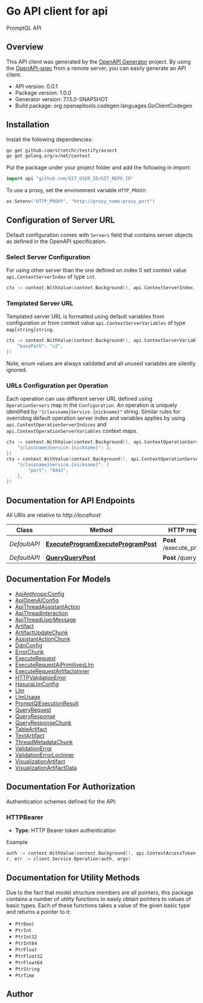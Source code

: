 # Go API client for api

PromptQL API

## Overview
This API client was generated by the [OpenAPI Generator](https://openapi-generator.tech) project.  By using the [OpenAPI-spec](https://www.openapis.org/) from a remote server, you can easily generate an API client.

- API version: 0.0.1
- Package version: 1.0.0
- Generator version: 7.13.0-SNAPSHOT
- Build package: org.openapitools.codegen.languages.GoClientCodegen

## Installation

Install the following dependencies:

```sh
go get github.com/stretchr/testify/assert
go get golang.org/x/net/context
```

Put the package under your project folder and add the following in import:

```go
import api "github.com/GIT_USER_ID/GIT_REPO_ID"
```

To use a proxy, set the environment variable `HTTP_PROXY`:

```go
os.Setenv("HTTP_PROXY", "http://proxy_name:proxy_port")
```

## Configuration of Server URL

Default configuration comes with `Servers` field that contains server objects as defined in the OpenAPI specification.

### Select Server Configuration

For using other server than the one defined on index 0 set context value `api.ContextServerIndex` of type `int`.

```go
ctx := context.WithValue(context.Background(), api.ContextServerIndex, 1)
```

### Templated Server URL

Templated server URL is formatted using default variables from configuration or from context value `api.ContextServerVariables` of type `map[string]string`.

```go
ctx := context.WithValue(context.Background(), api.ContextServerVariables, map[string]string{
	"basePath": "v2",
})
```

Note, enum values are always validated and all unused variables are silently ignored.

### URLs Configuration per Operation

Each operation can use different server URL defined using `OperationServers` map in the `Configuration`.
An operation is uniquely identified by `"{classname}Service.{nickname}"` string.
Similar rules for overriding default operation server index and variables applies by using `api.ContextOperationServerIndices` and `api.ContextOperationServerVariables` context maps.

```go
ctx := context.WithValue(context.Background(), api.ContextOperationServerIndices, map[string]int{
	"{classname}Service.{nickname}": 2,
})
ctx = context.WithValue(context.Background(), api.ContextOperationServerVariables, map[string]map[string]string{
	"{classname}Service.{nickname}": {
		"port": "8443",
	},
})
```

## Documentation for API Endpoints

All URIs are relative to *http://localhost*

Class | Method | HTTP request | Description
------------ | ------------- | ------------- | -------------
*DefaultAPI* | [**ExecuteProgramExecuteProgramPost**](docs/DefaultAPI.md#executeprogramexecuteprogrampost) | **Post** /execute_program | Execute Program
*DefaultAPI* | [**QueryQueryPost**](docs/DefaultAPI.md#queryquerypost) | **Post** /query | Query


## Documentation For Models

 - [ApiAnthropicConfig](docs/ApiAnthropicConfig.md)
 - [ApiOpenAIConfig](docs/ApiOpenAIConfig.md)
 - [ApiThreadAssistantAction](docs/ApiThreadAssistantAction.md)
 - [ApiThreadInteraction](docs/ApiThreadInteraction.md)
 - [ApiThreadUserMessage](docs/ApiThreadUserMessage.md)
 - [Artifact](docs/Artifact.md)
 - [ArtifactUpdateChunk](docs/ArtifactUpdateChunk.md)
 - [AssistantActionChunk](docs/AssistantActionChunk.md)
 - [DdnConfig](docs/DdnConfig.md)
 - [ErrorChunk](docs/ErrorChunk.md)
 - [ExecuteRequest](docs/ExecuteRequest.md)
 - [ExecuteRequestAiPrimitivesLlm](docs/ExecuteRequestAiPrimitivesLlm.md)
 - [ExecuteRequestArtifactsInner](docs/ExecuteRequestArtifactsInner.md)
 - [HTTPValidationError](docs/HTTPValidationError.md)
 - [HasuraLlmConfig](docs/HasuraLlmConfig.md)
 - [Llm](docs/Llm.md)
 - [LlmUsage](docs/LlmUsage.md)
 - [PromptQlExecutionResult](docs/PromptQlExecutionResult.md)
 - [QueryRequest](docs/QueryRequest.md)
 - [QueryResponse](docs/QueryResponse.md)
 - [QueryResponseChunk](docs/QueryResponseChunk.md)
 - [TableArtifact](docs/TableArtifact.md)
 - [TextArtifact](docs/TextArtifact.md)
 - [ThreadMetadataChunk](docs/ThreadMetadataChunk.md)
 - [ValidationError](docs/ValidationError.md)
 - [ValidationErrorLocInner](docs/ValidationErrorLocInner.md)
 - [VisualizationArtifact](docs/VisualizationArtifact.md)
 - [VisualizationArtifactData](docs/VisualizationArtifactData.md)


## Documentation For Authorization


Authentication schemes defined for the API:
### HTTPBearer

- **Type**: HTTP Bearer token authentication

Example

```go
auth := context.WithValue(context.Background(), api.ContextAccessToken, "BEARER_TOKEN_STRING")
r, err := client.Service.Operation(auth, args)
```


## Documentation for Utility Methods

Due to the fact that model structure members are all pointers, this package contains
a number of utility functions to easily obtain pointers to values of basic types.
Each of these functions takes a value of the given basic type and returns a pointer to it:

* `PtrBool`
* `PtrInt`
* `PtrInt32`
* `PtrInt64`
* `PtrFloat`
* `PtrFloat32`
* `PtrFloat64`
* `PtrString`
* `PtrTime`

## Author




